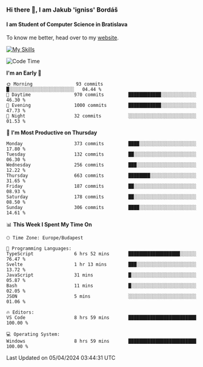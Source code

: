 ### Hi there 👋, I am Jakub 'igniss' Bordáš

#### I am Student of Computer Science in Bratislava
To know me better, head over to my [website](https://bordas.sk).

[![My Skills](https://skillicons.dev/icons?i=js,html,css,figma,svelte,java,kotlin,python,postgresql,typescript,nest,nodejs)](https://bordas.sk)


<!--START_SECTION:waka-->
![Code Time](http://img.shields.io/badge/Code%20Time-1%2C458%20hrs%2051%20mins-blue)

**I'm an Early 🐤** 

```text
🌞 Morning                93 commits          █░░░░░░░░░░░░░░░░░░░░░░░░   04.44 % 
🌆 Daytime                970 commits         ████████████░░░░░░░░░░░░░   46.30 % 
🌃 Evening                1000 commits        ████████████░░░░░░░░░░░░░   47.73 % 
🌙 Night                  32 commits          ░░░░░░░░░░░░░░░░░░░░░░░░░   01.53 % 
```
📅 **I'm Most Productive on Thursday** 

```text
Monday                   373 commits         ████░░░░░░░░░░░░░░░░░░░░░   17.80 % 
Tuesday                  132 commits         ██░░░░░░░░░░░░░░░░░░░░░░░   06.30 % 
Wednesday                256 commits         ███░░░░░░░░░░░░░░░░░░░░░░   12.22 % 
Thursday                 663 commits         ████████░░░░░░░░░░░░░░░░░   31.65 % 
Friday                   187 commits         ██░░░░░░░░░░░░░░░░░░░░░░░   08.93 % 
Saturday                 178 commits         ██░░░░░░░░░░░░░░░░░░░░░░░   08.50 % 
Sunday                   306 commits         ████░░░░░░░░░░░░░░░░░░░░░   14.61 % 
```


📊 **This Week I Spent My Time On** 

```text
🕑︎ Time Zone: Europe/Budapest

💬 Programming Languages: 
TypeScript               6 hrs 52 mins       ███████████████████░░░░░░   76.47 % 
Svelte                   1 hr 13 mins        ███░░░░░░░░░░░░░░░░░░░░░░   13.72 % 
JavaScript               31 mins             █░░░░░░░░░░░░░░░░░░░░░░░░   05.87 % 
Bash                     11 mins             █░░░░░░░░░░░░░░░░░░░░░░░░   02.05 % 
JSON                     5 mins              ░░░░░░░░░░░░░░░░░░░░░░░░░   01.06 % 

🔥 Editors: 
VS Code                  8 hrs 59 mins       █████████████████████████   100.00 % 

💻 Operating System: 
Windows                  8 hrs 59 mins       █████████████████████████   100.00 % 
```


 Last Updated on 05/04/2024 03:44:31 UTC
<!--END_SECTION:waka-->
